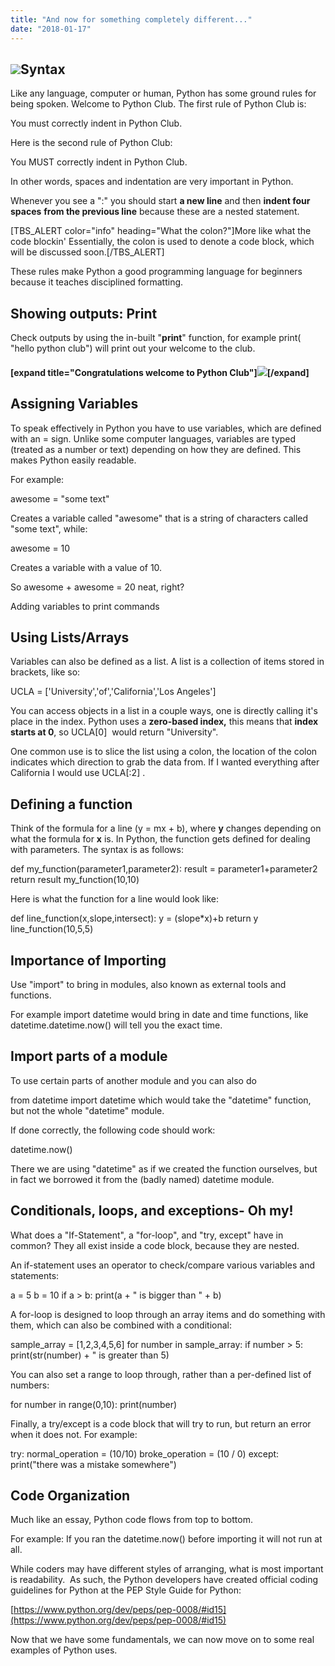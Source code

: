 ```yaml
---
title: "And now for something completely different..."
date: "2018-01-17"
---
```


## [![](images/somethingDifferent-e1516153285486.png)](https://sandbox.idre.ucla.edu/sandbox/wp-content/uploads/2018/01/somethingDifferent-e1516153285486.png)Syntax

Like any language, computer or human, Python has some ground rules for being spoken. Welcome to Python Club. The first rule of Python Club is:

You must correctly indent in Python Club.

Here is the second rule of Python Club:

You MUST correctly indent in Python Club.

In other words, spaces and indentation are very important in Python.

Whenever you see a ":" you should start **a new line** and then **indent four spaces** **from the previous line** because these are a nested statement.

\[TBS\_ALERT color="info" heading="What the colon?"\]More like what the code blockin' Essentially, the colon is used to denote a code block, which will be discussed soon.\[/TBS\_ALERT\]

These rules make Python a good programming language for beginners because it teaches disciplined formatting.

## Showing outputs: Print

Check outputs by using the in-built "**print**" function, for example print( "hello python club") will print out your welcome to the club.

#### \[expand title="Congratulations welcome to Python Club"\][![](images/python_club-226x300.png)](https://sandbox.idre.ucla.edu/sandbox/wp-content/uploads/2017/05/python_club.png)\[/expand\]

## Assigning Variables

To speak effectively in Python you have to use variables, which are defined with an = sign. Unlike some computer languages, variables are typed (treated as a number or text) depending on how they are defined. This makes Python easily readable.

For example:

awesome = "some text"

Creates a variable called "awesome" that is a string of characters called "some text", while:

awesome = 10

Creates a variable with a value of 10.

So awesome + awesome = 20 neat, right?

Adding variables to print commands

## Using Lists/Arrays

Variables can also be defined as a list. A list is a collection of items stored in brackets, like so:

UCLA = \['University','of','California','Los Angeles'\]

You can access objects in a list in a couple ways, one is directly calling it's place in the index. Python uses a **zero-based index,** this means that **index starts at 0**, so UCLA\[0\]  would return "University".

One common use is to slice the list using a colon, the location of the colon indicates which direction to grab the data from. If I wanted everything after California I would use UCLA\[:2\] .

## Defining a function

Think of the formula for a line (y = mx + b), where **y** changes depending on what the formula for **x** is. In Python, the function gets defined for dealing with parameters. The syntax is as follows:

def my\_function(parameter1,parameter2):
     result = parameter1+parameter2
     return result
my\_function(10,10)

Here is what the function for a line would look like:

def line\_function(x,slope,intersect):
    y = (slope\*x)+b
    return y
line\_function(10,5,5)

## Importance of Importing

Use "import" to bring in modules, also known as external tools and functions.

For example import datetime would bring in date and time functions, like datetime.datetime.now() will tell you the exact time.

## Import parts of a module

To use certain parts of another module and you can also do

from datetime import datetime which would take the "datetime" function, but not the whole "datetime" module.

If done correctly, the following code should work:

datetime.now()

There we are using "datetime" as if we created the function ourselves, but in fact we borrowed it from the (badly named) datetime module.

## Conditionals, loops, and exceptions- Oh my!

What does a "If-Statement", a "for-loop", and "try, except" have in common? They all exist inside a code block, because they are nested.

An if-statement uses an operator to check/compare various variables and statements:

a = 5
b = 10
if a > b:
    print(a + " is bigger than " + b)

A for-loop is designed to loop through an array items and do something with them, which can also be combined with a conditional:

sample\_array = \[1,2,3,4,5,6\]
for number in sample\_array:
    if number > 5:
        print(str(number) + " is greater than 5)

You can also set a range to loop through, rather than a per-defined list of numbers:

for number in range(0,10):
    print(number)

Finally, a try/except is a code block that will try to run, but return an error when it does not. For example:

try:
   normal\_operation = (10/10)
   broke\_operation = (10 / 0)
except:
   print("there was a mistake somewhere")

## Code Organization

Much like an essay, Python code flows from top to bottom.

For example: If you ran the datetime.now() before importing it will not run at all.

While coders may have different styles of arranging, what is most important is readability.  As such, the Python developers have created official coding guidelines for Python at the PEP Style Guide for Python:

[https://www.python.org/dev/peps/pep-0008/#id15](https://www.python.org/dev/peps/pep-0008/#id15)

Now that we have some fundamentals, we can now move on to some real examples of Python uses.
